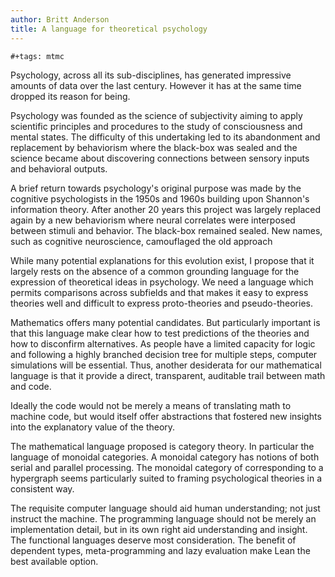 ```yaml
---
author: Britt Anderson
title: A language for theoretical psychology
---
```


```{=org}
#+tags: mtmc
```
Psychology, across all its sub-disciplines, has generated impressive amounts of data over the last century. However it has at the same time dropped its reason for being. 

Psychology was founded as the science of subjectivity aiming to apply scientific principles and procedures to the
study of consciousness and mental states. The difficulty of this undertaking led to its abandonment and replacement by behaviorism where the black-box was sealed and the science became about discovering connections between sensory inputs and behavioral outputs. 

A brief return towards psychology\'s original purpose was made by the
cognitive psychologists in the 1950s and 1960s building upon
Shannon\'s information theory. After another 20 years this project was
largely replaced again by a new behaviorism where neural correlates were
interposed between stimuli and behavior. The black-box remained sealed. New names, such as
cognitive neuroscience, camouflaged the old approach

While many potential explanations for this evolution exist, I propose
that it largely rests on the absence of a common grounding language
for the expression of theoretical ideas in psychology. We need a language
which permits comparisons across subfields and that makes it easy to express theories well and difficult to express proto-theories and pseudo-theories.

Mathematics offers
many potential candidates. But particularly important is that this language make clear how to test predictions of the theories and how to disconfirm alternatives. As people have a limited capacity for logic and following a highly branched decision tree for multiple steps, computer simulations will be essential. Thus, another desiderata for our
mathematical language is that it provide a direct, transparent, auditable
trail between math and code. 

Ideally the code would not be merely a means of translating math to machine code,  but would itself offer abstractions that fostered new insights into the explanatory
value of the theory. 

The mathematical language proposed
is category theory. In particular the language of monoidal categories. A monoidal category has
notions of both serial and parallel processing. The monoidal category
of corresponding to a hypergraph seems particularly suited to framing psychological theories in a consistent way.

The requisite computer language should aid human understanding; not just instruct the machine. The programming
language should not be merely an implementation detail, but in its own right aid understanding and insight. The functional languages deserve most consideration. The benefit of dependent types, meta-programming and lazy evaluation make Lean the best available option. 
